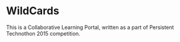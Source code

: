 # WildCards
This is a Collaborative Learning Portal, written as a part of Persistent Technothon 2015 competition.
